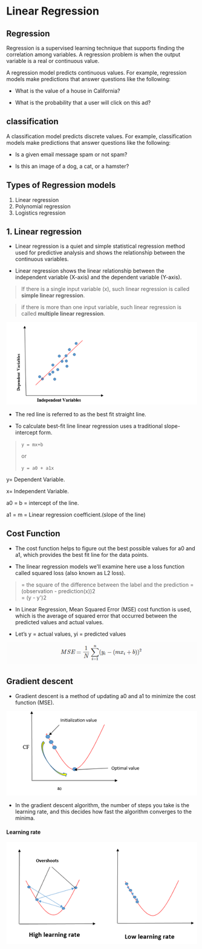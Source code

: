 # Linear Regression 

## Regression

Regression is a supervised learning technique that supports finding the correlation among variables. A regression problem is when the output variable is a real or continuous value.


A regression model predicts continuous values. For example, regression models make predictions that answer questions like the following:

- What is the value of a house in California?

- What is the probability that a user will click on this ad?


## classification

A classification model predicts discrete values. For example, classification models make predictions that answer questions like the following:

- Is a given email message spam or not spam?

- Is this an image of a dog, a cat, or a hamster?


## Types of Regression models

1. Linear regression
2. Polynomial regression
3. Logistics regression



## 1. Linear regression

- Linear regression is a quiet and simple statistical regression method used for predictive analysis and shows the relationship between the continuous variables.

- Linear regression shows the linear relationship between the independent variable (X-axis) and the dependent variable (Y-axis).

> If there is a single input variable (x), such linear regression is called **simple linear regression**.

> if there is more than one input variable, such linear regression is called **multiple linear regression**.


![linear_demo](../images/linear.png)

- The red line is referred to as the best fit straight line.


- To calculate best-fit line linear regression uses a traditional slope-intercept form.

> `y = mx+b`
>
> or 
>
> `y = a0 + a1x`


y= Dependent Variable.

x= Independent Variable.

a0 = b = intercept of the line.

a1 = m = Linear regression coefficient.(slope of the line)


## Cost Function

- The cost function helps to figure out the best possible values for a0 and a1, which provides the best fit line for the data points.


- The linear regression models we'll examine here use a loss function called squared loss (also known as L2 loss). 

> = the square of the difference between the label and the prediction
= (observation - prediction(x))2 \
= (y - y')2

- In Linear Regression, Mean Squared Error (MSE) cost function is used, which is the average of squared error that occurred between the predicted values and actual values.

- Let’s y = actual values, yi = predicted values

![costfunction](../images/costfunc.png)

## Gradient descent

- Gradient descent is a method of updating a0 and a1 to minimize the cost function (MSE).

![gradientdescent](../images/gradient1.png)


- In the gradient descent algorithm, the number of steps you take is the learning rate, and this decides how fast the algorithm converges to the minima.

#### Learning rate

![learningrate](../images/gradient2.png)